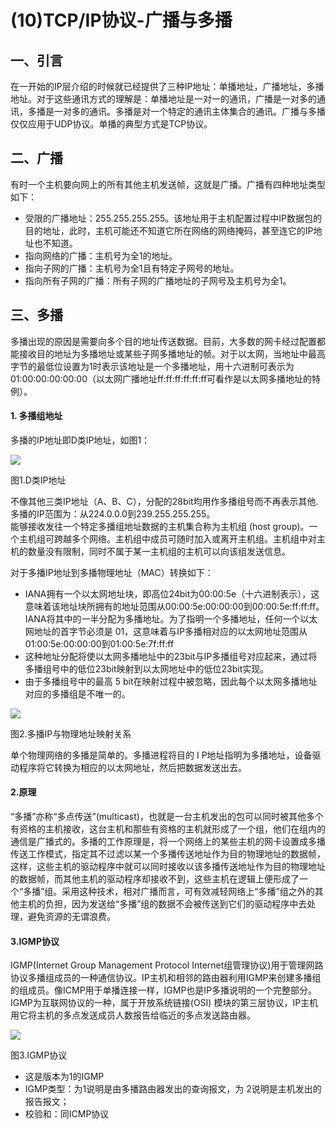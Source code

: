# (10)TCP/IP协议-广播与多播


## 一、引言

在一开始的IP层介绍的时候就已经提供了三种IP地址：单播地址，广播地址，多播地址。对于这些通讯方式的理解是：单播地址是一对一的通讯，广播是一对多的通讯，多播是一对多的通讯。多播是对一个特定的通讯主体集合的通讯。广播与多播仅仅应用于UDP协议。单播的典型方式是TCP协议。

## 二、广播

有时一个主机要向网上的所有其他主机发送帧，这就是广播。广播有四种地址类型如下：

* 受限的广播地址：255.255.255.255。该地址用于主机配置过程中IP数据包的目的地址，此时，主机可能还不知道它所在网络的网络掩码，甚至连它的IP地址也不知道。
* 指向网络的广播：主机号为全1的地址。
* 指向子网的广播：主机号为全1且有特定子网号的地址。
* 指向所有子网的广播：所有子网的广播地址的子网号及主机号为全1。

## 三、多播

多播出现的原因是需要向多个目的地址传送数据。目前，大多数的网卡经过配置都能接收目的地址为多播地址或某些子网多播地址的帧。对于以太网，当地址中最高字节的最低位设置为1时表示该地址是一个多播地址，用十六进制可表示为 01:00:00:00:00:00（以太网广播地址ff:ff:ff:ff:ff:ff可看作是以太网多播地址的特例）。

#### 1. 多播组地址

多播的IP地址即D类IP地址，如图1：

![][1]



图1.D类IP地址

  
不像其他三类IP地址（A、B、C），分配的28bit均用作多播组号而不再表示其他.多播的IP范围为：从224.0.0.0到239.255.255.255。  
能够接收发往一个特定多播组地址数据的主机集合称为主机组 (host group)。一个主机组可跨越多个网络。主机组中成员可随时加入或离开主机组。主机组中对主机的数量没有限制，同时不属于某一主机组的主机可以向该组发送信息。

对于多播IP地址到多播物理地址（MAC）转换如下：

* IANA拥有一个以太网地址块，即高位24bit为00:00:5e（十六进制表示），这意味着该地址块所拥有的地址范围从00:00:5e:00:00:00到00:00:5e:ff:ff:ff。IANA将其中的一半分配为多播地址。为了指明一个多播地址，任何一个以太网地址的首字节必须是 01，这意味着与IP多播相对应的以太网地址范围从 01:00:5e:00:00:00到01:00:5e:7f:ff:ff
* 这种地址分配将使以太网多播地址中的23bit与IP多播组号对应起来，通过将多播组号中的低位23bit映射到以太网地址中的低位23bit实现。
* 由于多播组号中的最高 5 bit在映射过程中被忽略，因此每个以太网多播地址对应的多播组是不唯一的。

![][2]



图2.多播IP与物理地址映射关系

单个物理网络的多播是简单的。多播进程将目的 I P地址指明为多播地址，设备驱动程序将它转换为相应的以太网地址，然后把数据发送出去。

#### 2.原理

“多播”亦称“多点传送”(multicast)，也就是一台主机发出的包可以同时被其他多个有资格的主机接收，这台主机和那些有资格的主机就形成了一个组，他们在组内的通信是广播式的。多播的工作原理是，将一个网络上的某些主机的网卡设置成多播传送工作模式，指定其不过滤以某一个多播传送地址作为目的物理地址的数据帧，这样，这些主机的驱动程序中就可以同时接收以该多播传送地址作为目的物理地址的数据帧，而其他主机的驱动程序却接收不到，这些主机在逻辑上便形成了一个“多播”组。采用这种技术，相对广播而言，可有效减轻网络上“多播”组之外的其他主机的负担，因为发送给“多播”组的数据不会被传送到它们的驱动程序中去处理，避免资源的无谓浪费。

#### 3.IGMP协议

IGMP(Internet Group Management Protocol Internet组管理协议)用于管理网路协议多播组成员的一种通信协议。IP主机和相邻的路由器利用IGMP来创建多播组的组成员。像ICMP用于单播连接一样，IGMP也是IP多播说明的一个完整部分。 IGMP为互联网协议的一种，属于开放系统链接(OSI) 模块的第三层协议，IP主机用它将主机的多点发送成员人数报告给临近的多点发送路由器。

![][3]



图3.IGMP协议

* 这是版本为1的IGMP
* IGMP类型：为1说明是由多播路由器发出的查询报文，为 2说明是主机发出的报告报文；
* 校验和：同ICMP协议

[1]: ./img/301894-34f3ffbfea2d39d1.png
[2]: ./img/301894-ecff9062f62c1e04.png
[3]: ./img/301894-61855b05935ccbe9.png